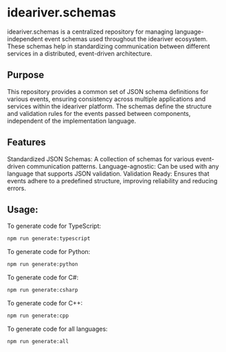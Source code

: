 # ideariver.schemas

ideariver.schemas is a centralized repository for managing language-independent event schemas used throughout the ideariver ecosystem. These schemas help in standardizing communication between different services in a distributed, event-driven architecture.

## Purpose

This repository provides a common set of JSON schema definitions for various events, ensuring consistency across multiple applications and services within the ideariver platform. The schemas define the structure and validation rules for the events passed between components, independent of the implementation language.

## Features

Standardized JSON Schemas: A collection of schemas for various event-driven communication patterns.
Language-agnostic: Can be used with any language that supports JSON validation.
Validation Ready: Ensures that events adhere to a predefined structure, improving reliability and reducing errors.

## Usage:

To generate code for TypeScript:

```bash
npm run generate:typescript
```

To generate code for Python:

```bash
npm run generate:python
```

To generate code for C#:

```bash
npm run generate:csharp
```

To generate code for C++:

```bash
npm run generate:cpp
```

To generate code for all languages:

```bash
npm run generate:all
```
